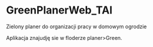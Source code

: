# GreenPlanerWeb_TAI

Zielony planer do organizacji pracy w domowym ogrodzie

Aplikacja znajudję sie w floderze planer>Green.
